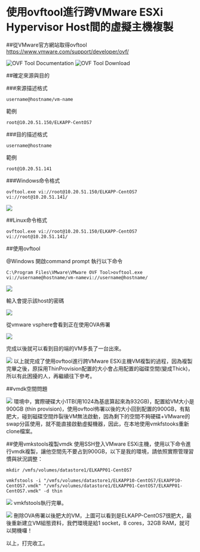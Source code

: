 # 使用ovftool進行跨VMware ESXi Hypervisor Host間的虛擬主機複製

##從VMware官方網站取得ovftool
https://www.vmware.com/support/developer/ovf/

![OVF Tool Documentation](2016-04-07_150006.png)
![OVF Tool Download](2016-04-07_145947.png)

##確定來源與目的

###來源描述格式

    username@hostname/vm-name

範例

    root@10.20.51.150/ELKAPP-CentOS7

###目的描述格式

    username@hostname

範例

    root@10.20.51.141

###Windows命令格式

    ovftool.exe vi://root@10.20.51.150/ELKAPP-CentOS7 vi://root@10.20.51.141/

![](2016-04-07_150916.png)

##Linux命令格式

    ovftool.exe vi://root@10.20.51.150/ELKAPP-CentOS7 vi://root@10.20.51.141/

##使用ovftool

@Windows 開啟command prompt 執行以下命令

    C:\Program Files\VMware\VMware OVF Tool>ovftool.exe vi://username@hostname/vm-namevi://username@hostname/

![](2016-04-07_150956.png)

輸入會提示該host的密碼

![](2016-04-07_151007.png)

從vmware vsphere會看到正在使用OVA佈署

![](2016-04-07_151726.png)

完成以後就可以看到目的端的VM多長了一台出來。

![](2016-04-07_151839.png)
以上就完成了使用ovftool進行跨VMware ESXi主機VM複製的過程，因為複製完畢之後，原採用ThinProvision配置的大小會占用配置的磁碟空間(變成Thick)，所以有此困擾的人，再繼續往下參考。

##vmdk空間問題


![](2016-04-07_151839.png)
環境中，實際硬碟大小1TB(用1024為基底算起來為932GB)，配置給VM大小是900GB (thin provision)，使用ovftool佈署以後的大小回到配置的900GB，有點肥大，碰到磁碟空間炸裂後VM無法啟動，因為剩下的空間不夠硬碟+VMware的swap分區使用，就不能直接啟動虛擬機器，因此，在本地使用vmkfstooks重新clone檔案。

##使用vmkstools複製vmdk
使用SSH登入VMware ESXi主機，使用以下命令進行vmdk複製，讓他空間先不要占到900GB，以下是我的環境，請依照實際管理習慣與狀況調整：

    mkdir /vmfs/volumes/datastore1/ELKAPP01-CentOS7

    vmkfstools -i "/vmfs/volumes/datastore1/ELKAPP10-CentOS7/ELKAPP10-CentOS7.vmdk" "/vmfs/volumes/datastore1/ELKAPP01-CentOS7/ELKAPP01-CentOS7.vmdk" -d thin

![](2016-04-07_160145.png)
vmkfstools執行完畢。

![](2016-04-07_160248.png)
刪除OVA佈署以後肥大的VM，上圖可以看到是ELKAPP-CentOS7很肥大，最後重新建立VM組態資料，我們環境是給1 socket，8 cores，32GB RAM，就可以開機囉！

以上，打完收工。
